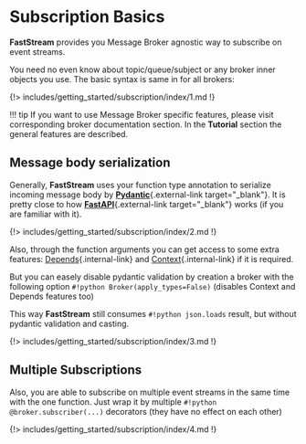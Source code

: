 # Subscription Basics

**FastStream** provides you Message Broker agnostic way to subscribe on event streams.

You need no even know about topic/queue/subject or any broker inner objects you use.
The basic syntax is same in for all brokers:

{!> includes/getting_started/subscription/index/1.md !}

!!! tip
    If you want to use Message Broker specific features, please visit corresponding broker documentation section.
    In the **Tutorial** section the general features are described.

## Message body serialization

Generally, **FastStream** uses your function type annotation to serialize incoming message body by [**Pydantic**](https://docs.pydantic.dev){.external-link target="_blank"}. It is pretty close to how [**FastAPI**](https://fastapi.tiangolo.com){.external-link target="_blank"} works (if you are familiar with it).

{!> includes/getting_started/subscription/index/2.md !}

Also, through the function arguments you can get access to some extra features: [Depends](../dependencies/index.md){.internal-link} and [Context](../context/existed.md){.internal-link} if it is required.

But you can easely disable pydantic validation by creation a broker with the following option `#!python Broker(apply_types=False)` (disables Context and Depends features too)

This way **FastStream** still consumes `#!python json.loads` result, but without pydantic validation and casting.

{!> includes/getting_started/subscription/index/3.md !}

## Multiple Subscriptions

Also, you are able to subscribe on multiple event streams in the same time with the one function. Just wrap it by multiple `#!python @broker.subscriber(...)` decorators (they have no effect on each other)

{!> includes/getting_started/subscription/index/4.md !}
